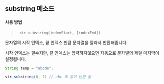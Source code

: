 ## substring 메소드 

#### 사용 방법

> ```
>  str.substring(indexStart, [indexEnd])
> ```



 문자열의 시작 인덱스, 끝 인덱스 만큼 문자열을 잘라서 반환해줍니다. 



시작 인덱스는 필수지만, 끝 인덱스는 입력하지않으면 자동으로 문자열의 제일 마지막이 설정됩니다. 



```java
String temp = "abcde";

str.substring(0, 2) // abc 의 값이 반환 됨
```

